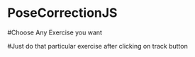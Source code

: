 # PoseCorrectionJS

#Choose Any Exercise you want

#Just do that particular exercise after clicking on track button
